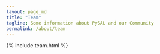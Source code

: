 ```yaml
---
layout: page_md
title: "Team"
tagline: Some information about PySAL and our Community
permalink: /about/team
---
```



{% include team.html %}



